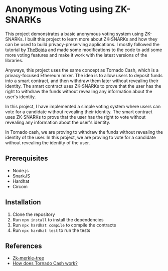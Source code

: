 # Anonymous Voting using ZK-SNARKs

This project demonstrates a basic anonymous voting system using ZK-SNARKs. I built this project to learn more about ZK-SNARKs and how they can be used to build privacy-preserving applications. I mostly followed the tutorial by [TheBojda](https://thebojda.medium.com/how-i-built-an-anonymous-voting-system-on-the-ethereum-blockchain-using-zero-knowledge-proof-d5ab286228fd) and made some modifications to the code to add some more voting features and make it work with the latest versions of the libraries.

Anyways, this project uses the same concept as Tornado Cash, which is a privacy-focused Ethereum mixer. The idea is to allow users to deposit funds into a smart contract, and then withdraw them later without revealing their identity. The smart contract uses ZK-SNARKs to prove that the user has the right to withdraw the funds without revealing any information about the user's identity.

In this project, I have implemented a simple voting system where users can vote for a candidate without revealing their identity. The smart contract uses ZK-SNARKs to prove that the user has the right to vote without revealing any information about the user's identity.

In Tornado cash, we are proving to withdraw the funds without revealing the identity of the user. In this project, we are proving to vote for a candidate without revealing the identity of the user.

## Prerequisites

- Node.js
- SnarkJS
- Hardhat
- Circom

## Installation

1. Clone the repository
2. Run `npm install` to install the dependencies
3. Run `npx hardhat compile` to compile the contracts
4. Run `npx hardhat test` to run the tests

## References

- [Zk-merkle-tree](https://github.com/TheBojda/zk-merkle-tree)
- [How does Tornado Cash work?](https://www.rareskills.io/post/how-does-tornado-cash-work)